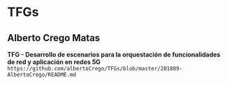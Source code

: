 # TFGs

## Alberto Crego Matas 
**TFG - Desarrollo de escenarios para la orquestación de funcionalidades de red y aplicación en redes 5G**
`https://github.com/albertoCrego/TFGs/blob/master/201809-AlbertoCrego/README.md`
